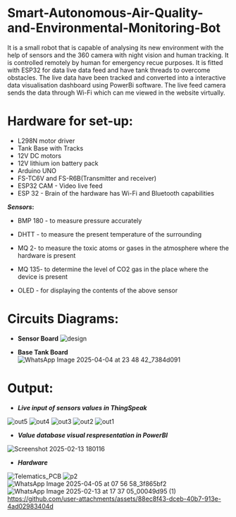 # Smart-Autonomous-Air-Quality-and-Environmental-Monitoring-Bot
It is a small robot that is capable of analysing its new environment with the help of sensors and the 360 camera with night vision and human tracking. It is controlled remotely by human for emergency recue purposes. It is fitted with ESP32 for data live data feed and have tank threads to overcome obstacles. The live data have been tracked and converted into a interactive data visualisation dashboard using PowerBi software. The live feed camera sends the data through Wi-Fi which can me viewed in the website virtually.

 # Hardware for set-up:

- L298N motor driver
- Tank Base with Tracks
- 12V DC motors
- 12V lithium ion battery pack
- Arduino UNO
- FS-TC6V and FS-R6B(Transmitter and receiver)
- ESP32 CAM - Video live feed 
- ESP 32 - Brain of the hardware has Wi-Fi and Bluetooth capabilities

**_Sensors_:**

- BMP 180 - to measure pressure accurately

- DHTT - to measure the present temperature of the surrounding

- MQ 2- to measure the toxic atoms or gases in the atmosphere where the hardware is present

- MQ 135- to determine the level of CO2 gas in the place where the device is present

- OLED - for displaying the contents of the above sensor



# **Circuits Diagrams:**

- **Sensor Board**
![design](https://github.com/user-attachments/assets/47d36f87-21a3-4e07-a733-4cebd8ef8d92)


- **Base Tank Board**
![WhatsApp Image 2025-04-04 at 23 48 42_7384d091](https://github.com/user-attachments/assets/a04b6654-9ef9-4f46-881c-8524ad4e0aff)


# **Output:**

- **_Live input of sensors values in ThingSpeak_**

![out5](https://github.com/user-attachments/assets/59dc7814-2da2-41bd-bac2-9333d1e1067b)
![out4](https://github.com/user-attachments/assets/8fccf54e-7164-4829-b65c-e61cc2430eba)
![out3](https://github.com/user-attachments/assets/15195d5f-a84f-4d24-bd1a-4b40df1cc668)
![out2](https://github.com/user-attachments/assets/9af9d0f7-3edf-44c1-9d08-939f93ce5615)
![out1](https://github.com/user-attachments/assets/3c82c953-ae93-4157-be01-9504d760f271)

- _**Value database visual respresentation in PowerBI**_

![Screenshot 2025-02-13 180116](https://github.com/user-attachments/assets/2bece17c-ba18-4ff8-bd05-d080f3e7c4cf)

- _**Hardware**_
  
![Telematics_PCB](https://github.com/user-attachments/assets/7b9014ce-e372-4e30-9ec6-ffe104ea22b4)
![p2](https://github.com/user-attachments/assets/7f269c24-2988-4bfd-b453-6ee4792bda6d)
![WhatsApp Image 2025-04-05 at 07 56 58_3f865bf2](https://github.com/user-attachments/assets/bb35cc34-8b85-49f5-b488-9464cef714ad)
![WhatsApp Image 2025-02-13 at 17 37 05_00049d95 (1)](https://github.com/user-attachments/assets/6be26bd8-00ad-4cca-b63c-0bd3226bdc5f)
https://github.com/user-attachments/assets/88ec8f43-dceb-40b7-913e-4ad02983404d
